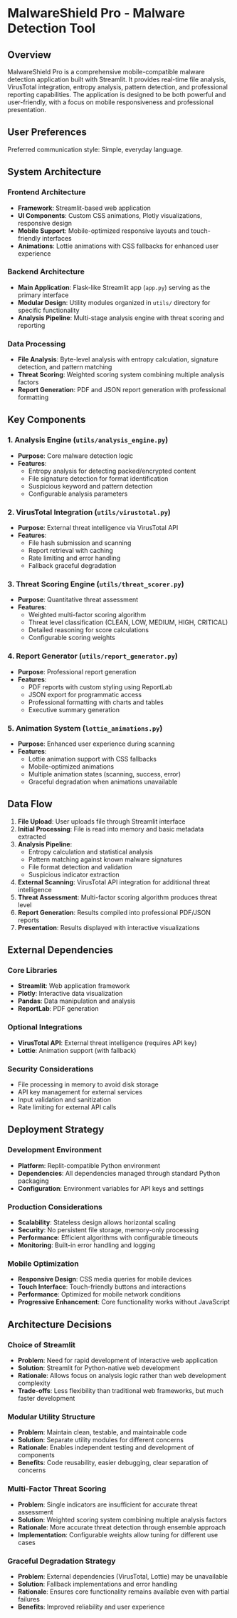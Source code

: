 # MalwareShield Pro - Malware Detection Tool

## Overview

MalwareShield Pro is a comprehensive mobile-compatible malware detection application built with Streamlit. It provides real-time file analysis, VirusTotal integration, entropy analysis, pattern detection, and professional reporting capabilities. The application is designed to be both powerful and user-friendly, with a focus on mobile responsiveness and professional presentation.

## User Preferences

Preferred communication style: Simple, everyday language.

## System Architecture

### Frontend Architecture
- **Framework**: Streamlit-based web application
- **UI Components**: Custom CSS animations, Plotly visualizations, responsive design
- **Mobile Support**: Mobile-optimized responsive layouts and touch-friendly interfaces
- **Animations**: Lottie animations with CSS fallbacks for enhanced user experience

### Backend Architecture
- **Main Application**: Flask-like Streamlit app (`app.py`) serving as the primary interface
- **Modular Design**: Utility modules organized in `utils/` directory for specific functionality
- **Analysis Pipeline**: Multi-stage analysis engine with threat scoring and reporting

### Data Processing
- **File Analysis**: Byte-level analysis with entropy calculation, signature detection, and pattern matching
- **Threat Scoring**: Weighted scoring system combining multiple analysis factors
- **Report Generation**: PDF and JSON report generation with professional formatting

## Key Components

### 1. Analysis Engine (`utils/analysis_engine.py`)
- **Purpose**: Core malware detection logic
- **Features**: 
  - Entropy analysis for detecting packed/encrypted content
  - File signature detection for format identification
  - Suspicious keyword and pattern detection
  - Configurable analysis parameters

### 2. VirusTotal Integration (`utils/virustotal.py`)
- **Purpose**: External threat intelligence via VirusTotal API
- **Features**:
  - File hash submission and scanning
  - Report retrieval with caching
  - Rate limiting and error handling
  - Fallback graceful degradation

### 3. Threat Scoring Engine (`utils/threat_scorer.py`)
- **Purpose**: Quantitative threat assessment
- **Features**:
  - Weighted multi-factor scoring algorithm
  - Threat level classification (CLEAN, LOW, MEDIUM, HIGH, CRITICAL)
  - Detailed reasoning for score calculations
  - Configurable scoring weights

### 4. Report Generator (`utils/report_generator.py`)
- **Purpose**: Professional report generation
- **Features**:
  - PDF reports with custom styling using ReportLab
  - JSON export for programmatic access
  - Professional formatting with charts and tables
  - Executive summary generation

### 5. Animation System (`lottie_animations.py`)
- **Purpose**: Enhanced user experience during scanning
- **Features**:
  - Lottie animation support with CSS fallbacks
  - Mobile-optimized animations
  - Multiple animation states (scanning, success, error)
  - Graceful degradation when animations unavailable

## Data Flow

1. **File Upload**: User uploads file through Streamlit interface
2. **Initial Processing**: File is read into memory and basic metadata extracted
3. **Analysis Pipeline**:
   - Entropy calculation and statistical analysis
   - Pattern matching against known malware signatures
   - File format detection and validation
   - Suspicious indicator extraction
4. **External Scanning**: VirusTotal API integration for additional threat intelligence
5. **Threat Assessment**: Multi-factor scoring algorithm produces threat level
6. **Report Generation**: Results compiled into professional PDF/JSON reports
7. **Presentation**: Results displayed with interactive visualizations

## External Dependencies

### Core Libraries
- **Streamlit**: Web application framework
- **Plotly**: Interactive data visualization
- **Pandas**: Data manipulation and analysis
- **ReportLab**: PDF generation

### Optional Integrations
- **VirusTotal API**: External threat intelligence (requires API key)
- **Lottie**: Animation support (with fallback)

### Security Considerations
- File processing in memory to avoid disk storage
- API key management for external services
- Input validation and sanitization
- Rate limiting for external API calls

## Deployment Strategy

### Development Environment
- **Platform**: Replit-compatible Python environment
- **Dependencies**: All dependencies managed through standard Python packaging
- **Configuration**: Environment variables for API keys and settings

### Production Considerations
- **Scalability**: Stateless design allows horizontal scaling
- **Security**: No persistent file storage, memory-only processing
- **Performance**: Efficient algorithms with configurable timeouts
- **Monitoring**: Built-in error handling and logging

### Mobile Optimization
- **Responsive Design**: CSS media queries for mobile devices
- **Touch Interface**: Touch-friendly buttons and interactions
- **Performance**: Optimized for mobile network conditions
- **Progressive Enhancement**: Core functionality works without JavaScript

## Architecture Decisions

### Choice of Streamlit
- **Problem**: Need for rapid development of interactive web application
- **Solution**: Streamlit for Python-native web development
- **Rationale**: Allows focus on analysis logic rather than web development complexity
- **Trade-offs**: Less flexibility than traditional web frameworks, but much faster development

### Modular Utility Structure
- **Problem**: Maintain clean, testable, and maintainable code
- **Solution**: Separate utility modules for different concerns
- **Rationale**: Enables independent testing and development of components
- **Benefits**: Code reusability, easier debugging, clear separation of concerns

### Multi-Factor Threat Scoring
- **Problem**: Single indicators are insufficient for accurate threat assessment
- **Solution**: Weighted scoring system combining multiple analysis factors
- **Rationale**: More accurate threat detection through ensemble approach
- **Implementation**: Configurable weights allow tuning for different use cases

### Graceful Degradation Strategy
- **Problem**: External dependencies (VirusTotal, Lottie) may be unavailable
- **Solution**: Fallback implementations and error handling
- **Rationale**: Ensures core functionality remains available even with partial failures
- **Benefits**: Improved reliability and user experience